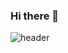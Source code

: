 ### Hi there 👋
![header](https://capsule-render.vercel.app/api?type=waving&color=auto&height=300§ion=header&text=Welcome!😊&desc=This%20is%20Sumin%20playground.%20&fontSize=90&descSize=30&fontColor=ffffff&fontAlignY=40)
<!--
**boyoungkk33/boyoungkk33** is a ✨ _special_ ✨ repository because its `README.md` (this file) appears on your GitHub profile.

Here are some ideas to get you started:

- 🔭 I’m currently working on ...
- 🌱 I’m currently learning ...
- 👯 I’m looking to collaborate on ...
- 🤔 I’m looking for help with ...
- 💬 Ask me about ...
- 📫 How to reach me: ...
- 😄 Pronouns: ...
- ⚡ Fun fact: ...
-->
